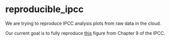 # reproducible_ipcc
We are trying to reproduce IPCC analysis plots from raw data in the cloud.

Our current goal is to fully reproduce [this](https://github.com/BrodiePearson/IPCC_AR6_Chapter9_Figures/blob/main/Plotting_code_and_data/Fig9_03_SST/Fig9_03_SST.png) figure from Chapter 9 of the IPCC.
